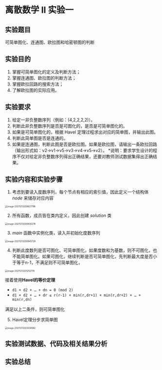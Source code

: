 # 离散数学 II 实验一

## 实验题目

可简单图化、连通图、欧拉图和哈密顿图的判断

## 实验目的

1. 掌握可简单图化的定义及判断方法；
2. 掌握连通图、欧拉图的判断方法；
3. 掌握欧拉回路的搜索方法；
4. 了解欧拉图的实际应用。

## 实验要求

1. 给定一非负整数序列（例如：(4,2,2,2,2)）。
2. 判断此非负整数序列是否是可图化的，是否是可简单图化的。
3. 如果是可简单图化的，根据 Havel 定理过程求出对应的简单图，并输出此图。
4. 判断此简单图是否是连通的。
5. 如果是连通图，判断此图是否是欧拉图。如果是欧拉图，请输出一条欧拉回路（输出形式如：v2->v1->v5->v3->v4->v5->v2）。
\*说明：要求学生设计的程序不仅对给定非负整数序列得出正确结果，还要对教师测试数据集得出正确结果。

## 实验内容和实验步骤

1. 考虑到要读入度数序列，每个节点有相应的索引值，因此定义一个结构体 *node* 来储存对应内容

<img src="https://expicture.oss-cn-beijing.aliyuncs.com/img/202112132109991.png" alt="image-20211213200627796" style="zoom:50%;" />

2. 所有函数，成员皆在类内定义，因此创建 *solution* 类

<img src="https://expicture.oss-cn-beijing.aliyuncs.com/img/202112132109972.png" alt="image-20211213200830276" style="zoom:50%;" />

3.  *main* 函数中实例化类，读入并初始化度数序列

<img src="https://expicture.oss-cn-beijing.aliyuncs.com/img/202112132109370.png" alt="image-20211213200945729" style="zoom:50%;" />

4. 判断此度数列是否可图化、可简单图化，如果度数和为基数，则不可图化，也不能简单图化。如果可图化，继续判断是否可简单图化，先判断最大度是否小于等于n-1，不满足则不可简单图化，

<img src="https://expicture.oss-cn-beijing.aliyuncs.com/img/202112132110568.png" alt="image-20211213201252178" style="zoom:50%;" />

接着使用**Havel的等价定理**

- `d1 + d2 + … + dn = 0 (mod 2)`
- `d1 + d2 + … + dr ≤ r(r-1) + min(r,dr+1) + min(r,dr+2) + … + min(r,dn)`

满足以上二条件，则可简单图化

5. Havel定理分步求简单图

<img src="https://expicture.oss-cn-beijing.aliyuncs.com/img/202112132110586.png" alt="image-20211213203334582" style="zoom:50%;" />




## 实验测试数据、代码及相关结果分析


## 实验总结
